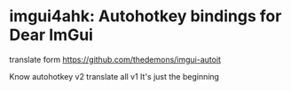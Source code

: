 # imgui4ahk: Autohotkey bindings for Dear ImGui

translate form 
https://github.com/thedemons/imgui-autoit

Know autohotkey v2 translate all
v1 It's just the beginning